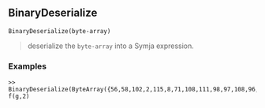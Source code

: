## BinaryDeserialize

```
BinaryDeserialize(byte-array)
```

> deserialize the `byte-array` into a Symja expression.
 
### Examples

```
>> BinaryDeserialize(ByteArray({56,58,102,2,115,8,71,108,111,98,97,108,96,102,115,8,71,108,111,98,97,108,96,103,67,2})) 
f(g,2) 
```